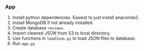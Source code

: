 ### App
1. Install python dependencies. Easiest to just install anaconda2.
2. Install MongoDB if not already installed.
3. Create database <code>reviews</code>.
4. Import cleaned JSON from S3 to local directory.
4. Use functions in <code>loadJson.py</code> to load JSON files to database.
5. Run <code>app.py</code>

